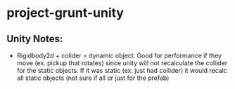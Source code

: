 # project-grunt-unity

## Unity Notes:
- Rigidbody2d + colider = dynamic object. Good for performance if they move (ex. pickup that rotates) since unity will not recalculate the collider for the static objects. If it was static (ex. just had collider) it would recalc all static objects (not sure if all or just for the prefab)
